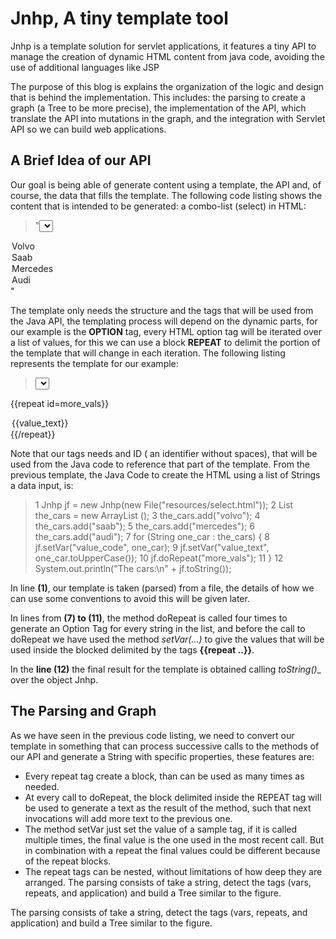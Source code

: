 # Jnhp, A tiny template tool 
Jnhp is a template solution for servlet applications, it features a tiny API to manage the creation of dynamic HTML content from java code, avoiding the use of additional languages like JSP 

The purpose of this blog is explains the organization of the logic and design that is behind the implementation. This includes: the parsing to create a graph (a Tree to be more precise), the implementation of the API, which translate the API into mutations in the graph, and the integration with Servlet API so we can build web applications. 

## A Brief Idea of our API
Our goal is being able of generate content using a template, the API and, of course, the data that fills the template. The following code listing shows the content that is intended to be generated:  a combo-list (select) in HTML:

>"<select>
  <option value="volvo">Volvo</option>
  <option value="saab">Saab</option>
  <option value="mercedes">Mercedes</option>
  <option value="audi">Audi</option>
</select>"

The template only needs the structure and the tags that will be used from the Java API, the templating process will depend on the dynamic parts, for our example is the **OPTION** tag, every HTML option tag will be iterated over a list of values, for this we can use a block **REPEAT** to delimit the portion of the template that will change in each iteration. The following listing represents the template for our example:


> <select>
{{repeat id=more_vals}}
  <option value="{{value_code}}">{{value_text}}</option>  
{{/repeat}}
</select>

Note that our tags needs and ID ( an identifier without spaces), that will be used from the Java code to reference that part of the template. From the previous template, the Java Code to create the HTML using a list of Strings a data input, is:

>    1	Jnhp jf = new Jnhp(new File("resources/select.html"));
     2	List<String> the_cars = new ArrayList<String> ();
     3	the_cars.add("volvo");
     4	the_cars.add("saab");
     5	the_cars.add("mercedes");
     6	the_cars.add("audi");
     7	for (String one_car : the_cars) {
     8		jf.setVar("value_code", one_car);
     9		jf.setVar("value_text", one_car.toUpperCase());
    10		jf.doRepeat("more_vals");
    11	}
    12	System.out.println("The cars:\n" + jf.toString());



In line **(1)**, our template is taken (parsed) from a file, the details of how we can use some conventions to avoid 
this will be given later.

In lines from **(7) to (11)**, the method doRepeat is called four times to generate an Option Tag for every string in the list, and before the call to doRepeat we have used the method 
_setVar(...)_ to give the values that will be used inside the blocked delimited by the tags **{{repeat ..}}**.

In the **line (12)** the final result for the template is obtained calling _toString()__ over the object Jnhp.

## The Parsing and Graph
As we have seen in the previous code listing, we need to convert our template in something that can process successive calls to the methods of our API and generate a String  with specific properties, these features are:

* Every repeat tag create a block, than can be used as many times as needed.
* At every call to doRepeat, the block delimited inside the REPEAT tag will be used to generate a text as the result of the method, such that next invocations will add more text to the previous one.
* The method setVar just set the value of a sample tag, if it is called multiple times, the final value is the one used in the most recent call. But in combination with a repeat the final values could be different because of the repeat blocks.
* The repeat tags can be nested, without limitations of how deep they are arranged. 
The parsing consists of take a string, detect the tags (vars, repeats, and application) and build a Tree similar to the figure.



The parsing consists of take a string, detect the tags (vars, repeats, and application) and build a Tree similar to the figure.


